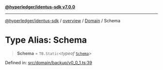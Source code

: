 [**@hyperledger/identus-sdk v7.0.0**](../../../../README.md)

***

[@hyperledger/identus-sdk](../../../../README.md) / [overview](../../../README.md) / [Domain](../README.md) / Schema

# Type Alias: Schema

> **Schema** = `TB.Static`\<*typeof* [`Schema`](../variables/Schema.md)\>

Defined in: [src/domain/backup/v0\_0\_1.ts:39](https://github.com/hyperledger/identus-edge-agent-sdk-ts/blob/96423ee84b124a31ce63036d9d623d1cb73a13c2/src/domain/backup/v0_0_1.ts#L39)
